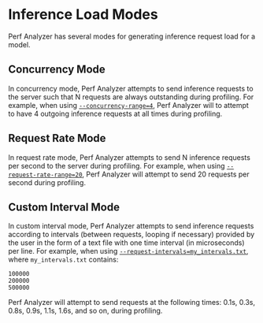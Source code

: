 <!--
Copyright (c) 2023, NVIDIA CORPORATION & AFFILIATES. All rights reserved.

Redistribution and use in source and binary forms, with or without
modification, are permitted provided that the following conditions
are met:
 * Redistributions of source code must retain the above copyright
   notice, this list of conditions and the following disclaimer.
 * Redistributions in binary form must reproduce the above copyright
   notice, this list of conditions and the following disclaimer in the
   documentation and/or other materials provided with the distribution.
 * Neither the name of NVIDIA CORPORATION nor the names of its
   contributors may be used to endorse or promote products derived
   from this software without specific prior written permission.

THIS SOFTWARE IS PROVIDED BY THE COPYRIGHT HOLDERS ``AS IS'' AND ANY
EXPRESS OR IMPLIED WARRANTIES, INCLUDING, BUT NOT LIMITED TO, THE
IMPLIED WARRANTIES OF MERCHANTABILITY AND FITNESS FOR A PARTICULAR
PURPOSE ARE DISCLAIMED.  IN NO EVENT SHALL THE COPYRIGHT OWNER OR
CONTRIBUTORS BE LIABLE FOR ANY DIRECT, INDIRECT, INCIDENTAL, SPECIAL,
EXEMPLARY, OR CONSEQUENTIAL DAMAGES (INCLUDING, BUT NOT LIMITED TO,
PROCUREMENT OF SUBSTITUTE GOODS OR SERVICES; LOSS OF USE, DATA, OR
PROFITS; OR BUSINESS INTERRUPTION) HOWEVER CAUSED AND ON ANY THEORY
OF LIABILITY, WHETHER IN CONTRACT, STRICT LIABILITY, OR TORT
(INCLUDING NEGLIGENCE OR OTHERWISE) ARISING IN ANY WAY OUT OF THE USE
OF THIS SOFTWARE, EVEN IF ADVISED OF THE POSSIBILITY OF SUCH DAMAGE.
-->

# Inference Load Modes

Perf Analyzer has several modes for generating inference request load for a
model.

## Concurrency Mode

In concurrency mode, Perf Analyzer attempts to send inference requests to the
server such that N requests are always outstanding during profiling. For
example, when using
[`--concurrency-range=4`](cli.md#--concurrency-rangestartendstep), Perf Analyzer
will to attempt to have 4 outgoing inference requests at all times during
profiling.

## Request Rate Mode

In request rate mode, Perf Analyzer attempts to send N inference requests per
second to the server during profiling. For example, when using
[`--request-rate-range=20`](cli.md#--request-rate-rangestartendstep), Perf
Analyzer will attempt to send 20 requests per second during profiling.

## Custom Interval Mode

In custom interval mode, Perf Analyzer attempts to send inference requests
according to intervals (between requests, looping if necessary) provided by the
user in the form of a text file with one time interval (in microseconds) per
line. For example, when using
[`--request-intervals=my_intervals.txt`](cli.md#--request-intervalspath),
where `my_intervals.txt` contains:

```
100000
200000
500000
```

Perf Analyzer will attempt to send requests at the following times: 0.1s, 0.3s,
0.8s, 0.9s, 1.1s, 1.6s, and so on, during profiling.
